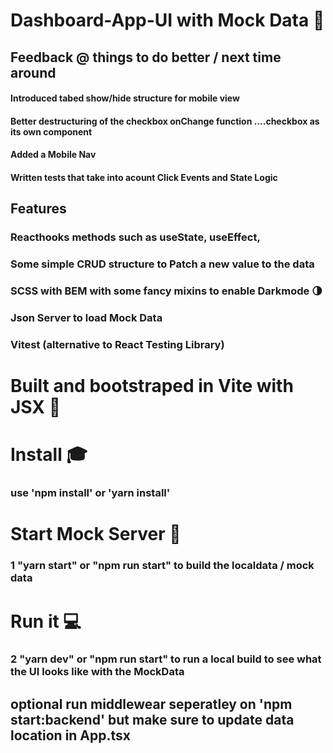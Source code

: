 # Dashboard-App-UI with Mock Data 🥳



## Feedback @ things to do better / next time around

#### Introduced tabed  show/hide structure for mobile view
#### Better destructuring of the checkbox onChange function ....checkbox as its own component
#### Added a Mobile Nav
#### Written tests that take into acount Click Events and State Logic


## Features

### Reacthooks methods such as useState, useEffect, 
### Some simple CRUD structure to Patch a new value to the data
### SCSS with BEM with some fancy mixins to enable Darkmode 🌗 

### Json Server to load Mock Data
### Vitest (alternative to React Testing Library)


# Built and bootstraped in Vite with JSX 🔬

# Install 🎓
###  use 'npm install'  or  'yarn install'

# Start Mock Server 🔧
###  1  "yarn start"  or "npm run start" to build the localdata / mock data

# Run it  💻

###  2 "yarn dev" or "npm run start" to run a local build to see what the UI  looks like with the MockData

## optional run middlewear seperatley on 'npm start:backend' but make sure to update data location in App.tsx 

